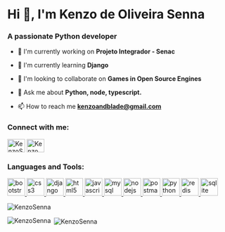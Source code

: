 # Hi 👋, I'm Kenzo de Oliveira Senna

### A passionate Python developer

- 🔭 I'm currently working on **Projeto Integrador - Senac**

- 🌱 I'm currently learning **Django**

- 👯 I'm looking to collaborate on **Games in Open Source Engines**

- 💬 Ask me about **Python, node, typescript.**

- 📫 How to reach me **kenzoandblade@gmail.com**

<h3 align="left">Connect with me:</h3>
<p align="left">
<a href="https://github.com/KenzoSenna" target="blank"><img align="center" src="https://raw.githubusercontent.com/rahuldkjain/github-profile-readme-generator/master/src/images/icons/Social/github.svg" alt="KenzoSenna" height="30" width="40" /></a>
<a href="[https://linkedin.com/in/Kenzo Senna](https://www.linkedin.com/in/kenzo-senna-12231626b/)" target="blank"><img align="center" src="https://raw.githubusercontent.com/rahuldkjain/github-profile-readme-generator/master/src/images/icons/Social/linked-in-alt.svg" alt="Kenzo Senna" height="30" width="40" /></a>
</p>

<h3 align="left">Languages and Tools:</h3>
<p align="left"> <a href="https://developer.mozilla.org/en-US/docs/Web/bootstrap" target="_blank" rel="noreferrer"> <img src="https://skillicons.dev/icons?i=bootstrap" alt="bootstrap" width="40" height="40"/> </a> <a href="https://developer.mozilla.org/en-US/docs/Web/css3" target="_blank" rel="noreferrer"> <img src="https://skillicons.dev/icons?i=css" alt="css3" width="40" height="40"/> </a> <a href="https://developer.mozilla.org/en-US/docs/Web/django" target="_blank" rel="noreferrer"> <img src="https://skillicons.dev/icons?i=django" alt="django" width="40" height="40"/> </a> <a href="https://developer.mozilla.org/en-US/docs/Web/html5" target="_blank" rel="noreferrer"> <img src="https://skillicons.dev/icons?i=html" alt="html5" width="40" height="40"/> </a> <a href="https://developer.mozilla.org/en-US/docs/Web/javascript" target="_blank" rel="noreferrer"> <img src="https://skillicons.dev/icons?i=js" alt="javascript" width="40" height="40"/> </a> <a href="https://developer.mozilla.org/en-US/docs/Web/mysql" target="_blank" rel="noreferrer"> <img src="https://skillicons.dev/icons?i=mysql" alt="mysql" width="40" height="40"/> </a> <a href="https://developer.mozilla.org/en-US/docs/Web/nodejs" target="_blank" rel="noreferrer"> <img src="https://skillicons.dev/icons?i=nodejs" alt="nodejs" width="40" height="40"/> </a> <a href="https://developer.mozilla.org/en-US/docs/Web/postman" target="_blank" rel="noreferrer"> <img src="https://skillicons.dev/icons?i=postman" alt="postman" width="40" height="40"/> </a> <a href="https://developer.mozilla.org/en-US/docs/Web/python" target="_blank" rel="noreferrer"> <img src="https://skillicons.dev/icons?i=py" alt="python" width="40" height="40"/> </a> <a href="https://developer.mozilla.org/en-US/docs/Web/redis" target="_blank" rel="noreferrer"> <img src="https://skillicons.dev/icons?i=redis" alt="redis" width="40" height="40"/> </a> <a href="https://developer.mozilla.org/en-US/docs/Web/sqlite" target="_blank" rel="noreferrer"> <img src="https://skillicons.dev/icons?i=sqlite" alt="sqlite" width="40" height="40"/> </a></p>

<p><img align="center" src="https://github-readme-streak-stats.herokuapp.com/?user=KenzoSenna&" alt="KenzoSenna" /></p>

<p><img align="left" src="https://github-readme-stats.vercel.app/api/top-langs?username=KenzoSenna&show_icons=true&locale=en&layout=compact" alt="KenzoSenna" /></p>

<p>&nbsp;<img align="center" src="https://github-readme-stats.vercel.app/api?username=KenzoSenna&show_icons=true&locale=en" alt="KenzoSenna" /></p>


